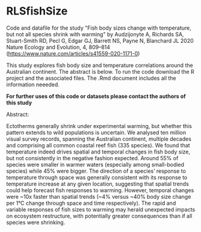 # RLSfishSize
Code and datafile for the study "Fish body sizes change with temperature, but not all species shrink with warming" by Audzijonyte A, Richards SA, Stuart-Smith RD, Pecl G, Edgar GJ, Barrett NS, Payne N, Blanchard JL 2020 Nature Ecology and Evolution, 4, 809–814 (https://www.nature.com/articles/s41559-020-1171-0)

This study explores fish body size and temperature correlations around the Australian continent. The abstract is below. To run the code download the R project and the associated files. The .Rmd document includes all the information neeeded. 

**For further uses of this code or datasets please contact the authors of this study**

Abstract: 

Ectotherms generally shrink under experimental warming, but whether this pattern extends to wild populations is uncertain. We analysed ten million visual survey records, spanning the Australian continent, multiple decades and comprising all common coastal reef fish (335 species). We found that temperature indeed drives spatial and temporal changes in fish body size, but not consistently in the negative fashion expected. Around 55% of species were smaller in warmer waters (especially among small-bodied species) while 45% were bigger. The direction of a species’ response to temperature through space was generally consistent with its response to temperature increase at any given location, suggesting that spatial trends could help forecast fish responses to warming. However, temporal changes were ~10x faster than spatial trends (~4% versus ~40% body size change per 1°C change through space and time respectively). The rapid and variable responses of fish sizes to warming may herald unexpected impacts on ecosystem restructure, with potentially greater consequences than if all species were shrinking.


